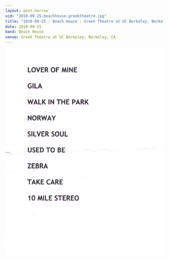 ```yaml
---
layout: post-narrow
uid: "2010-09-25-beachhouse-greektheatre.jpg"
title: "2010-09-25 : Beach House : Greek Theatre at UC Berkeley, Berkeley, CA"
date: 2010-09-25
band: Beach House
venue: Greek Theatre at UC Berkeley, Berkeley, CA
---
```


<div class="showcase">
  <img src="/img/2010/09/20100925-BeachHouse-GreekTheatre.jpg" alt="2010-09-25-beachhouse-greektheatre.jpg">
</div>
